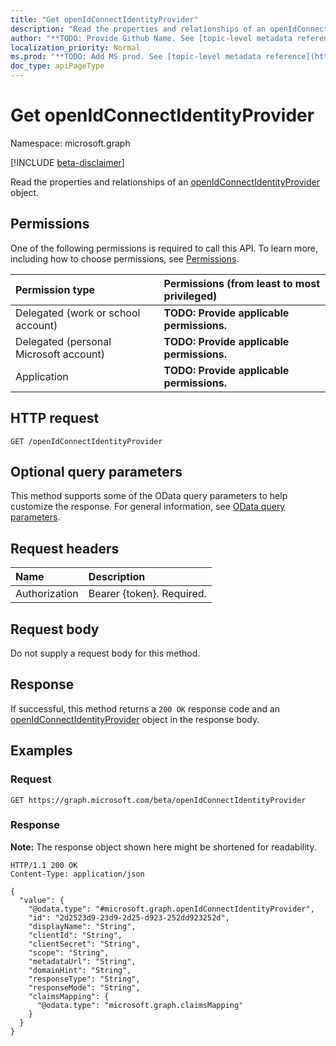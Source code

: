 ```yaml
---
title: "Get openIdConnectIdentityProvider"
description: "Read the properties and relationships of an openIdConnectIdentityProvider object."
author: "**TODO: Provide Github Name. See [topic-level metadata reference](https://msgo.azurewebsites.net/add/document/guidelines/metadata.html#topic-level-metadata)**"
localization_priority: Normal
ms.prod: "**TODO: Add MS prod. See [topic-level metadata reference](https://msgo.azurewebsites.net/add/document/guidelines/metadata.html#topic-level-metadata)**"
doc_type: apiPageType
---
```


# Get openIdConnectIdentityProvider
Namespace: microsoft.graph

[!INCLUDE [beta-disclaimer](../../includes/beta-disclaimer.md)]

Read the properties and relationships of an [openIdConnectIdentityProvider](../resources/openidconnectidentityprovider.md) object.

## Permissions
One of the following permissions is required to call this API. To learn more, including how to choose permissions, see [Permissions](/graph/permissions-reference).

|Permission type|Permissions (from least to most privileged)|
|:---|:---|
|Delegated (work or school account)|**TODO: Provide applicable permissions.**|
|Delegated (personal Microsoft account)|**TODO: Provide applicable permissions.**|
|Application|**TODO: Provide applicable permissions.**|

## HTTP request

<!-- {
  "blockType": "ignored"
}
-->
``` http
GET /openIdConnectIdentityProvider
```

## Optional query parameters
This method supports some of the OData query parameters to help customize the response. For general information, see [OData query parameters](/graph/query-parameters).

## Request headers
|Name|Description|
|:---|:---|
|Authorization|Bearer {token}. Required.|

## Request body
Do not supply a request body for this method.

## Response

If successful, this method returns a `200 OK` response code and an [openIdConnectIdentityProvider](../resources/openidconnectidentityprovider.md) object in the response body.

## Examples

### Request
<!-- {
  "blockType": "request",
  "name": "get_openidconnectidentityprovider"
}
-->
``` http
GET https://graph.microsoft.com/beta/openIdConnectIdentityProvider
```


### Response
**Note:** The response object shown here might be shortened for readability.
<!-- {
  "blockType": "response",
  "truncated": true,
  "@odata.type": "microsoft.graph.openIdConnectIdentityProvider"
}
-->
``` http
HTTP/1.1 200 OK
Content-Type: application/json

{
  "value": {
    "@odata.type": "#microsoft.graph.openIdConnectIdentityProvider",
    "id": "2d2523d9-23d9-2d25-d923-252dd923252d",
    "displayName": "String",
    "clientId": "String",
    "clientSecret": "String",
    "scope": "String",
    "metadataUrl": "String",
    "domainHint": "String",
    "responseType": "String",
    "responseMode": "String",
    "claimsMapping": {
      "@odata.type": "microsoft.graph.claimsMapping"
    }
  }
}
```

